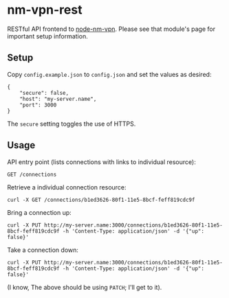 # nm-vpn-rest
RESTful API frontend to [node-nm-vpn](https://github.com/itsravenous/node-nm-vpn). Please see that module's page for important setup information.

## Setup
Copy `config.example.json` to `config.json` and set the values as desired:

```
{
	"secure": false,
	"host": "my-server.name",
	"port": 3000
}
```

The `secure` setting toggles the use of HTTPS.

## Usage
API entry point (lists connections with links to individual resource):

`GET /connections`

Retrieve a individual connection resource:

`curl -X GET /connections/b1ed3626-80f1-11e5-8bcf-feff819cdc9f`

Bring a connection up:

`curl -X PUT http://my-server.name:3000/connections/b1ed3626-80f1-11e5-8bcf-feff819cdc9f -h 'Content-Type: application/json' -d '{"up": false}'`

Take a connection down:

`curl -X PUT http://my-server.name:3000/connections/b1ed3626-80f1-11e5-8bcf-feff819cdc9f -h 'Content-Type: application/json' -d '{"up": false}'`

(I know, The above should be using `PATCH`; I'll get to it).
